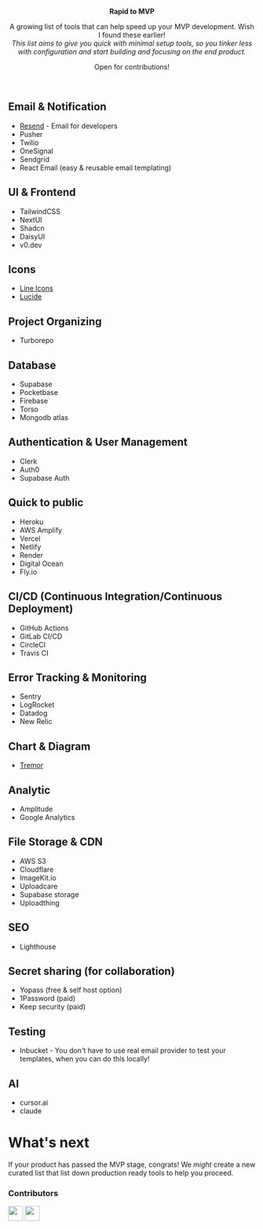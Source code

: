 <p align="center"><strong>Rapid to MVP</strong></p>

<p align="center">
  A growing list of tools that can help speed up your MVP development. Wish I found these earlier! <br/>
  <em>This list aims to give you quick with minimal setup tools, so you tinker less with configuration and start building and focusing on the end product.</em>
</p>

<p align="center">
  Open for contributions!
</p>

<br/>

## Email & Notification
- [Resend](https://resend.com/) - Email for developers
- Pusher
- Twilio
- OneSignal
- Sendgrid
- React Email (easy & reusable email templating)

## UI & Frontend
- TailwindCSS
- NextUI
- Shadcn
- DaisyUI
- v0.dev

## Icons
- [Line Icons](https://lineicons.com/)
- [Lucide](https://lucide.dev/)

## Project Organizing
- Turborepo

## Database
- Supabase
- Pocketbase
- Firebase
- Torso
- Mongodb atlas

## Authentication & User Management
- Clerk
- Auth0
- Supabase Auth

## Quick to public
- Heroku
- AWS Amplify
- Vercel
- Netlify
- Render
- Digital Ocean
- Fly.io

## CI/CD (Continuous Integration/Continuous Deployment)
- GitHub Actions
- GitLab CI/CD
- CircleCI
- Travis CI
  
## Error Tracking & Monitoring
- Sentry
- LogRocket
- Datadog
- New Relic

## Chart & Diagram
- [Tremor](https://tremor.so/)

## Analytic
- Amplitude
- Google Analytics

## File Storage & CDN
- AWS S3
- Cloudflare
- ImageKit.io
- Uploadcare
- Supabase storage
- Uploadthing

## SEO
- Lighthouse

## Secret sharing (for collaboration)
- Yopass (free & self host option)
- 1Password (paid)
- Keep security (paid)

## Testing
- Inbucket - You don't have to use real email provider to test your templates, when you can do this locally!

## AI
- cursor.ai
- claude

# What's next
If your product has passed the MVP stage, congrats! We *might* create a new curated list that list down production ready tools to help you proceed.

### Contributors
[<img src="https://github.com/Xavier-IV.png" width="30px;"/>](https://github.com/Xavier-IV) [<img src="https://github.com/eldyvoon.png" width="30px;"/>](https://github.com/eldyvoon)

